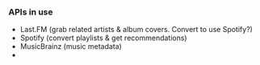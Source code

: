 
### APIs in use
* Last.FM (grab related artists & album covers. Convert to use Spotify?)
* Spotify (convert playlists & get recommendations)
* MusicBrainz (music metadata)
*